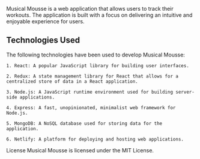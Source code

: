 Musical Mousse is a web application that allows users to track their workouts. The application is built with a focus on delivering an intuitive and enjoyable experience for users.

## Technologies Used

The following technologies have been used to develop Musical Mousse:

    1. React: A popular JavaScript library for building user interfaces.

    2. Redux: A state management library for React that allows for a centralized store of data in a React application.

    3. Node.js: A JavaScript runtime environment used for building server-side applications.

    4. Express: A fast, unopinionated, minimalist web framework for Node.js.

    5. MongoDB: A NoSQL database used for storing data for the application.

    6. Netlify: A platform for deploying and hosting web applications.

License
Musical Mousse is licensed under the MIT License.
